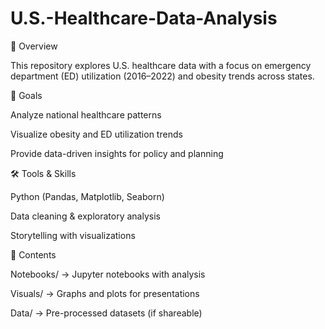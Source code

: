 # U.S.-Healthcare-Data-Analysis
📌 Overview

This repository explores U.S. healthcare data with a focus on emergency department (ED) utilization (2016–2022) and obesity trends across states.

🎯 Goals

Analyze national healthcare patterns

Visualize obesity and ED utilization trends

Provide data-driven insights for policy and planning

🛠 Tools & Skills

Python (Pandas, Matplotlib, Seaborn)

Data cleaning & exploratory analysis

Storytelling with visualizations

📂 Contents

Notebooks/ → Jupyter notebooks with analysis

Visuals/ → Graphs and plots for presentations

Data/ → Pre-processed datasets (if shareable)

